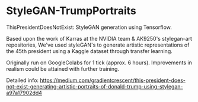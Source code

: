 # StyleGAN-TrumpPortraits
ThisPresidentDoesNotExist: StyleGAN generation using Tensorflow.

Based upon the work of Karras at the NVIDIA team  & AK9250's stylegan-art repositories,
We've used styleGAN's to generate artistic representations of the 45th president using a Kaggle dataset through transfer learning.

Originally run on GoogleColabs for 1 tick (approx. 6 hours). Improvements in realism could be attained with further training.


Detailed info: https://medium.com/gradientcrescent/this-president-does-not-exist-generating-artistic-portraits-of-donald-trump-using-stylegan-a97a17902dd4
